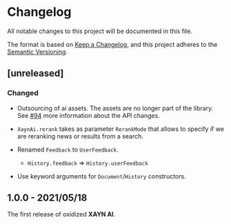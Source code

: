 # Changelog

All notable changes to this project will be documented in this file.

The format is based on [Keep a Changelog](https://keepachangelog.com/en/1.0.0/), and this project adheres to the [Semantic Versioning](http://semver.org/spec/v2.0.0.html).

## [unreleased]

### Changed

- Outsourcing of ai assets. The assets are no longer part of the library. See [#94](https://github.com/xaynetwork/xayn_ai/pull/94) more information about the API changes.
- `XaynAi.rerank` takes as parameter `RerankMode` that allows to specify if we are reranking news or results from a search.

- Renamed `Feedback` to `UserFeedback`.
    - `History.feedback` => `History.userFeedback`
- Use keyword arguments for `Document`/`History` constructors.

## 1.0.0 - 2021/05/18

The first release of oxidized **XAYN AI**.
